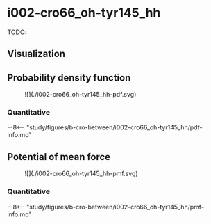 # i002-cro66_oh-tyr145_hh

TODO:

## Visualization

<div id="i002-view" class="mol-container"></div>

<script>
document.addEventListener('DOMContentLoaded', (event) => {
    const viewer = molstar.Viewer.create('i002-view', {
        layoutIsExpanded: false,
        layoutShowControls: false,
        layoutShowRemoteState: false,
        layoutShowSequence: true,
        layoutShowLog: false,
        layoutShowLeftPanel: false,
        viewportShowExpand: true,
        viewportShowSelectionMode: true,
        viewportShowAnimation: false,
        pdbProvider: 'rcsb',
    }).then(viewer => {
        // viewer.loadStructureFromUrl("/analysis/005-rogfp-glh-md/data/traj/frame_106403.pdb", "pdb");
        viewer.loadSnapshotFromUrl("/misc/002-molstar-states/i002.molj", "molj");
    });
});
</script>

## Probability density function

<figure markdown>
![](./i002-cro66_oh-tyr145_hh-pdf.svg)
</figure>

### Quantitative

--8<-- "study/figures/b-cro-between/i002-cro66_oh-tyr145_hh/pdf-info.md"

## Potential of mean force

<figure markdown>
![](./i002-cro66_oh-tyr145_hh-pmf.svg)
</figure>

### Quantitative

--8<-- "study/figures/b-cro-between/i002-cro66_oh-tyr145_hh/pmf-info.md"
